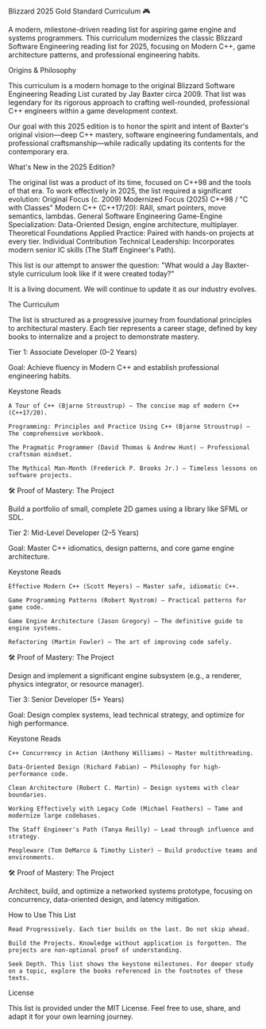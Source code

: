 Blizzard 2025 Gold Standard Curriculum 🎮

A modern, milestone-driven reading list for aspiring game engine and systems programmers. This curriculum modernizes the classic Blizzard Software Engineering reading list for 2025, focusing on Modern C++, game architecture patterns, and professional engineering habits.

Origins & Philosophy

This curriculum is a modern homage to the original Blizzard Software Engineering Reading List curated by Jay Baxter circa 2009. That list was legendary for its rigorous approach to crafting well-rounded, professional C++ engineers within a game development context.

Our goal with this 2025 edition is to honor the spirit and intent of Baxter's original vision—deep C++ mastery, software engineering fundamentals, and professional craftsmanship—while radically updating its contents for the contemporary era.

What's New in the 2025 Edition?

The original list was a product of its time, focused on C++98 and the tools of that era. To work effectively in 2025, the list required a significant evolution:
Original Focus (c. 2009)	Modernized Focus (2025)
C++98 / "C with Classes"	Modern C++ (C++17/20): RAII, smart pointers, move semantics, lambdas.
General Software Engineering	Game-Engine Specialization: Data-Oriented Design, engine architecture, multiplayer.
Theoretical Foundations	Applied Practice: Paired with hands-on projects at every tier.
Individual Contribution	Technical Leadership: Incorporates modern senior IC skills (The Staff Engineer's Path).

This list is our attempt to answer the question: "What would a Jay Baxter-style curriculum look like if it were created today?"

It is a living document. We will continue to update it as our industry evolves.

The Curriculum

The list is structured as a progressive journey from foundational principles to architectural mastery. Each tier represents a career stage, defined by key books to internalize and a project to demonstrate mastery.

Tier 1: Associate Developer (0–2 Years)

Goal: Achieve fluency in Modern C++ and establish professional engineering habits.

Keystone Reads

    A Tour of C++ (Bjarne Stroustrup) – The concise map of modern C++ (C++17/20).

    Programming: Principles and Practice Using C++ (Bjarne Stroustrup) – The comprehensive workbook.

    The Pragmatic Programmer (David Thomas & Andrew Hunt) – Professional craftsman mindset.

    The Mythical Man-Month (Frederick P. Brooks Jr.) – Timeless lessons on software projects.

🛠️ Proof of Mastery: The Project

Build a portfolio of small, complete 2D games using a library like SFML or SDL.

Tier 2: Mid-Level Developer (2–5 Years)

Goal: Master C++ idiomatics, design patterns, and core game engine architecture.

Keystone Reads

    Effective Modern C++ (Scott Meyers) – Master safe, idiomatic C++.

    Game Programming Patterns (Robert Nystrom) – Practical patterns for game code.

    Game Engine Architecture (Jason Gregory) – The definitive guide to engine systems.

    Refactoring (Martin Fowler) – The art of improving code safely.

🛠️ Proof of Mastery: The Project

Design and implement a significant engine subsystem (e.g., a renderer, physics integrator, or resource manager).

Tier 3: Senior Developer (5+ Years)

Goal: Design complex systems, lead technical strategy, and optimize for high performance.

Keystone Reads

    C++ Concurrency in Action (Anthony Williams) – Master multithreading.

    Data-Oriented Design (Richard Fabian) – Philosophy for high-performance code.

    Clean Architecture (Robert C. Martin) – Design systems with clear boundaries.

    Working Effectively with Legacy Code (Michael Feathers) – Tame and modernize large codebases.

    The Staff Engineer's Path (Tanya Reilly) – Lead through influence and strategy.

    Peopleware (Tom DeMarco & Timothy Lister) – Build productive teams and environments.

🛠️ Proof of Mastery: The Project

Architect, build, and optimize a networked systems prototype, focusing on concurrency, data-oriented design, and latency mitigation.

How to Use This List

    Read Progressively. Each tier builds on the last. Do not skip ahead.

    Build the Projects. Knowledge without application is forgotten. The projects are non-optional proof of understanding.

    Seek Depth. This list shows the keystone milestones. For deeper study on a topic, explore the books referenced in the footnotes of these texts.

License

This list is provided under the MIT License. Feel free to use, share, and adapt it for your own learning journey.
